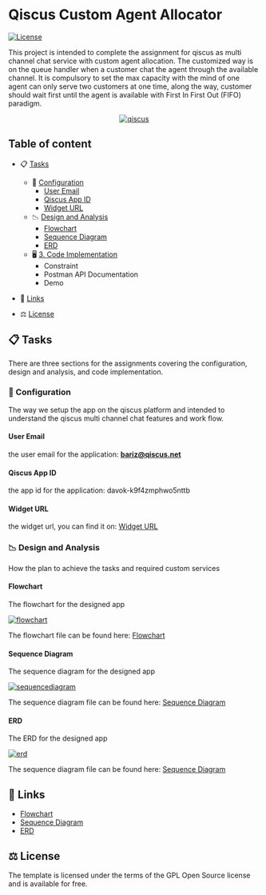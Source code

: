 Qiscus Custom Agent Allocator
======================
[![License](https://poser.pugx.org/aimeos/aimeos-typo3/license.svg)](https://packagist.org/packages/aimeos/aimeos-typo3)

This project is intended to complete the assignment for qiscus as multi channel chat service with custom agent allocation. The customized way is on the queue handler when a customer chat the agent through the available channel. It is compulsory to set the max capacity with the mind of one agent can only serve two customers at one time, along the way, customer should wait first until the agent is available with First In First Out (FIFO) paradigm.

<div align="center">
<a href="https://www.qiscus.com/" target="_blank" > 
<img src="https://res.cloudinary.com/di02ey9t7/image/upload/v1617152054/qiscus/case-study-logo-qiscus.5433a4b9da2693dd49766a971aac887ece8c6d18_q7ruqo.png" alt="qiscus">
</a>
</div>


## Table of content

- 📋 [Tasks](#Tasks)
    - 🔧 [Configuration](#1-configuration)
      -  [User Email](#user-email)
      -  [Qiscus App ID](#qiscus-app-id)
      -  [Widget URL](#widget-url)
    - 📉 [Design and Analysis](#chatbot)
      -  [Flowchart](#flowchart)
      -  [Sequence Diagram](#sequence-diagram)
      -  [ERD](#erd)
    - 🖥️ [3. Code Implementation](#chatbot)
      - Constraint
      - Postman API Documentation
      - Demo
- 🔗 [Links](#links)

- ⚖️ [License](#license)


## 📋 Tasks
There are three sections for the assignments covering the configuration, design and analysis, and code implementation.

### 🔧 Configuration
The way we setup the app on the qiscus platform and intended to understand the qiscus multi channel chat features and work flow.

#### User Email
the user email for the application: **bariz@qiscus.net**

#### Qiscus App ID
the app id for the application: davok-k9f4zmphwo5nttb

#### Widget URL
the widget url, you can find it on: <a href="https://codepen.io/salamidrus/full/zYNKBEa" target="_blank"> Widget URL</a>

### 📉 Design and Analysis
How the plan to achieve the tasks and required custom services

#### Flowchart
The flowchart for the designed app

<a href="https://whimsical.com/qiscus-flow-chart-DkgQ2i1xmDZg4am42N7Tz2" target="_blank"> 
<img src="https://res.cloudinary.com/di02ey9t7/image/upload/v1617177936/qiscus/qiscus-flow-chart_2x_2_v9cfz2.png" alt="flowchart">
</a>


The flowchart file can be found here: <a href="https://whimsical.com/qiscus-DkgQ2i1xmDZg4am42N7Tz2" target="_blank"> Flowchart </a>

#### Sequence Diagram
The sequence diagram for the designed app

<a href="https://whimsical.com/qiscus-sequence-diagram-XjQDwcwKeFCMT3DvRL17pD" target="_blank"> 
<img src="https://res.cloudinary.com/di02ey9t7/image/upload/v1617177934/qiscus/qiscus-sequence-diagram_2x_xfvabs.png" alt="sequencediagram">
</a>


The sequence diagram file can be found here: <a href="https://whimsical.com/qiscus-sequence-diagram-XjQDwcwKeFCMT3DvRL17pD" target="_blank"> Sequence Diagram </a>

#### ERD
The ERD for the designed app

<a href="https://whimsical.com/qiscus-erd-QkCbKEn2MousXTptMcE4Q9" target="_blank"> 
<img src="https://res.cloudinary.com/di02ey9t7/image/upload/v1617177934/qiscus/qiscus-erd_2x_1_h9wxoa.png" alt="erd">
</a>


The sequence diagram file can be found here: <a href="https://whimsical.com/qiscus-erd-QkCbKEn2MousXTptMcE4Q9" target="_blank"> Sequence Diagram </a>


## 🔗 Links

* <a href="https://whimsical.com/qiscus-DkgQ2i1xmDZg4am42N7Tz2" target="_blank"> Flowchart </a>
* <a href="https://whimsical.com/qiscus-sequence-diagram-XjQDwcwKeFCMT3DvRL17pD" target="_blank"> Sequence Diagram </a>
* <a href="https://whimsical.com/qiscus-erd-QkCbKEn2MousXTptMcE4Q9" target="_blank"> ERD </a>

## ⚖️ License

The template is licensed under the terms of the GPL Open Source
license and is available for free.



